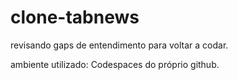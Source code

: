 # clone-tabnews
revisando gaps de entendimento para voltar a codar.

ambiente utilizado: Codespaces do próprio github.
